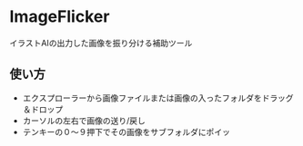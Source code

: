 # ImageFlicker
イラストAIの出力した画像を振り分ける補助ツール

## 使い方
- エクスプローラーから画像ファイルまたは画像の入ったフォルダをドラッグ＆ドロップ
- カーソルの左右で画像の送り/戻し
- テンキーの０～９押下でその画像をサブフォルダにポイッ
